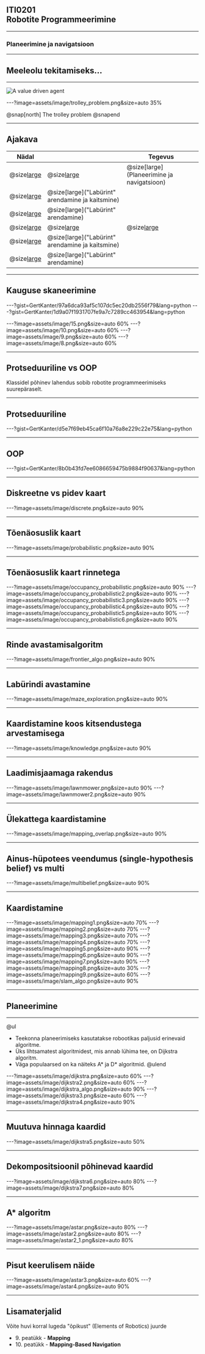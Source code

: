## ITI0201<br />Robotite Programmeerimine

---
### Planeerimine ja navigatsioon

---
## Meeleolu tekitamiseks...

---
![A value driven agent](https://www.youtube.com/embed/V8utFzn7DJk)

---?image=assets/image/trolley_problem.png&size=auto 35%

@snap[north]
The trolley problem
@snapend

---
## Ajakava

Nädal |  | Tegevus
------|--|--------
@size[large](**12**) | @size[large](@color[goldenrod](Loeng)) | @size[large](Planeerimine ja navigatsioon)
  | @size[large](@color[darkgreen](Praktikum)) | @size[large]("Labürint" arendamine ja kaitsmine)
  | @size[large](@color[cornflowerblue](Kodutöö)) | @size[large]("Labürint" arendamine)
@size[large](**13**) | @size[large](@color[goldenrod](Loeng)) | @size[large](---)
  | @size[large](@color[darkgreen](Praktikum)) | @size[large]("Labürint" arendamine ja kaitsmine)
  | @size[large](@color[cornflowerblue](Kodutöö)) | @size[large]("Labürint" arendamine)

---
## Kauguse skaneerimine

---?gist=GertKanter/97a6dca93af5c107dc5ec20db2556f79&lang=python
---?gist=GertKanter/1d9a07f1931707fe9a7c7289cc463954&lang=python

---?image=assets/image/15.png&size=auto 60%
---?image=assets/image/10.png&size=auto 60%
---?image=assets/image/9.png&size=auto 60%
---?image=assets/image/8.png&size=auto 60%

---
## Protseduuriline vs OOP

Klassidel põhinev lahendus sobib robotite programmeerimiseks suurepäraselt.

---
## Protseduuriline

---?gist=GertKanter/d5e7f69eb45ca6f10a76a8e229c22e75&lang=python

---
## OOP

---?gist=GertKanter/8b0b43fd7ee6086659475b9884f90637&lang=python

---
## Diskreetne vs pidev kaart

---?image=assets/image/discrete.png&size=auto 90%

---
## Tõenäosuslik kaart

---?image=assets/image/probabilistic.png&size=auto 90%

---
## Tõenäosuslik kaart rinnetega

---?image=assets/image/occupancy_probabilistic.png&size=auto 90%
---?image=assets/image/occupancy_probabilistic2.png&size=auto 90%
---?image=assets/image/occupancy_probabilistic3.png&size=auto 90%
---?image=assets/image/occupancy_probabilistic4.png&size=auto 90%
---?image=assets/image/occupancy_probabilistic5.png&size=auto 90%
---?image=assets/image/occupancy_probabilistic6.png&size=auto 90%

---
## Rinde avastamisalgoritm

---?image=assets/image/frontier_algo.png&size=auto 90%

---
## Labürindi avastamine

---?image=assets/image/maze_exploration.png&size=auto 90%

---
## Kaardistamine koos kitsendustega arvestamisega

---?image=assets/image/knowledge.png&size=auto 90%

---
## Laadimisjaamaga rakendus

---?image=assets/image/lawnmower.png&size=auto 90%
---?image=assets/image/lawnmower2.png&size=auto 90%

---
## Ülekattega kaardistamine

---?image=assets/image/mapping_overlap.png&size=auto 90%

---
## Ainus-hüpotees veendumus (single-hypothesis belief) vs multi

---?image=assets/image/multibelief.png&size=auto 90%

---
## Kaardistamine

---?image=assets/image/mapping1.png&size=auto 70%
---?image=assets/image/mapping2.png&size=auto 70%
---?image=assets/image/mapping3.png&size=auto 70%
---?image=assets/image/mapping4.png&size=auto 70%
---?image=assets/image/mapping5.png&size=auto 90%
---?image=assets/image/mapping6.png&size=auto 90%
---?image=assets/image/mapping7.png&size=auto 90%
---?image=assets/image/mapping8.png&size=auto 30%
---?image=assets/image/mapping9.png&size=auto 60%
---?image=assets/image/slam_algo.png&size=auto 90%

---
## Planeerimine

---
@ul
- Teekonna planeerimiseks kasutatakse robootikas paljusid erinevaid algoritme.
- Üks lihtsamatest algoritmidest, mis annab lühima tee, on Dijkstra algoritm.
- Väga populaarsed on ka näiteks A\* ja D\* algoritmid.
@ulend

---?image=assets/image/dijkstra.png&size=auto 60%
---?image=assets/image/dijkstra2.png&size=auto 60%
---?image=assets/image/dijkstra_algo.png&size=auto 90%
---?image=assets/image/dijkstra3.png&size=auto 60%
---?image=assets/image/dijkstra4.png&size=auto 90%

---
## Muutuva hinnaga kaardid

---?image=assets/image/dijkstra5.png&size=auto 50%

---
## Dekompositsioonil põhinevad kaardid

---?image=assets/image/dijkstra6.png&size=auto 80%
---?image=assets/image/dijkstra7.png&size=auto 80%

---
## A\* algoritm

---?image=assets/image/astar.png&size=auto 80%
---?image=assets/image/astar2.png&size=auto 80%
---?image=assets/image/astar2_1.png&size=auto 80%

---
## Pisut keerulisem näide

---?image=assets/image/astar3.png&size=auto 60%
---?image=assets/image/astar4.png&size=auto 90%

---
## Lisamaterjalid

Võite huvi korral lugeda "õpikust" (Elements of Robotics) juurde

- 9\. peatükk - **Mapping**
- 10\. peatükk - **Mapping-Based Navigation**
